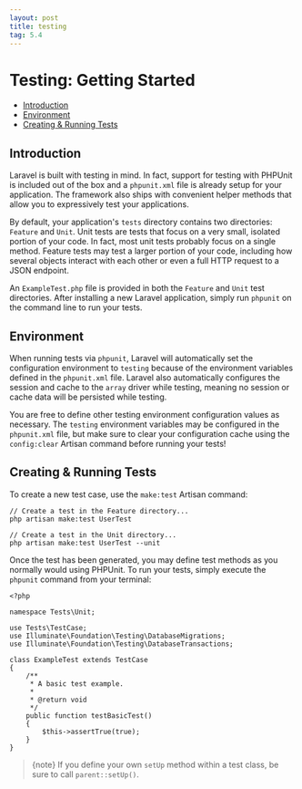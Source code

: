 ```yaml
---
layout: post
title: testing
tag: 5.4
---
```

# Testing: Getting Started

- [Introduction](#introduction)
- [Environment](#environment)
- [Creating & Running Tests](#creating-and-running-tests)

<a name="introduction"></a>
## Introduction

Laravel is built with testing in mind. In fact, support for testing with PHPUnit is included out of the box and a `phpunit.xml` file is already setup for your application. The framework also ships with convenient helper methods that allow you to expressively test your applications.

By default, your application's `tests` directory contains two directories: `Feature` and `Unit`. Unit tests are tests that focus on a very small, isolated portion of your code. In fact, most unit tests probably focus on a single method. Feature tests may test a larger portion of your code, including how several objects interact with each other or even a full HTTP request to a JSON endpoint.

An `ExampleTest.php` file is provided in both the `Feature` and `Unit` test directories. After installing a new Laravel application, simply run `phpunit` on the command line to run your tests.

<a name="environment"></a>
## Environment

When running tests via `phpunit`, Laravel will automatically set the configuration environment to `testing` because of the environment variables defined in the `phpunit.xml` file. Laravel also automatically configures the session and cache to the `array` driver while testing, meaning no session or cache data will be persisted while testing.

You are free to define other testing environment configuration values as necessary. The `testing` environment variables may be configured in the `phpunit.xml` file, but make sure to clear your configuration cache using the `config:clear` Artisan command before running your tests!

<a name="creating-and-running-tests"></a>
## Creating & Running Tests

To create a new test case, use the `make:test` Artisan command:

    // Create a test in the Feature directory...
    php artisan make:test UserTest

    // Create a test in the Unit directory...
    php artisan make:test UserTest --unit

Once the test has been generated, you may define test methods as you normally would using PHPUnit. To run your tests, simply execute the `phpunit` command from your terminal:

    <?php

    namespace Tests\Unit;

    use Tests\TestCase;
    use Illuminate\Foundation\Testing\DatabaseMigrations;
    use Illuminate\Foundation\Testing\DatabaseTransactions;

    class ExampleTest extends TestCase
    {
        /**
         * A basic test example.
         *
         * @return void
         */
        public function testBasicTest()
        {
            $this->assertTrue(true);
        }
    }

> {note} If you define your own `setUp` method within a test class, be sure to call `parent::setUp()`.
